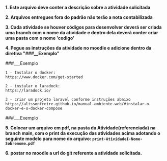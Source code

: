 **1. Este arquivo deve conter a descrição sobre a atividade solicitada**

**2. Arquivos entregues fora do padrão não terão a nota contabilizada**

**3. Cada atividade se houver códigos para desenvolver deverá ser
criada uma branch com o nome da atividade e dentro dela deverá conter criar uma pasta com o nome 'codigo'**

**4. Pegue as instruções da atividade no moodle e adicione dentro da diretiva "###__Exemplo"**

###___Exemplo

    1 - Instalar o docker:
    https://www.docker.com/get-started

    2 - instalar o laradock:
    https://laradock.io/

    3 - criar um projeto laravel conforme instruções abaixo
    https://alissonfreire.github.io/manual-ambiente-web/#instalar-o-docker-e-o-docker-compose

###___Exemplo


**5. Colocar um arquivo em pdf, na pasta da Atividade(referenciada) na branch main, com o print da execução das atividades acima adotando o seguinte modelo para nome do arquivo: ```print-AtividadeI-Nome-Sobrenome.pdf```**

**6. postar no moodle a url do git referente a atividade solicitada.**
